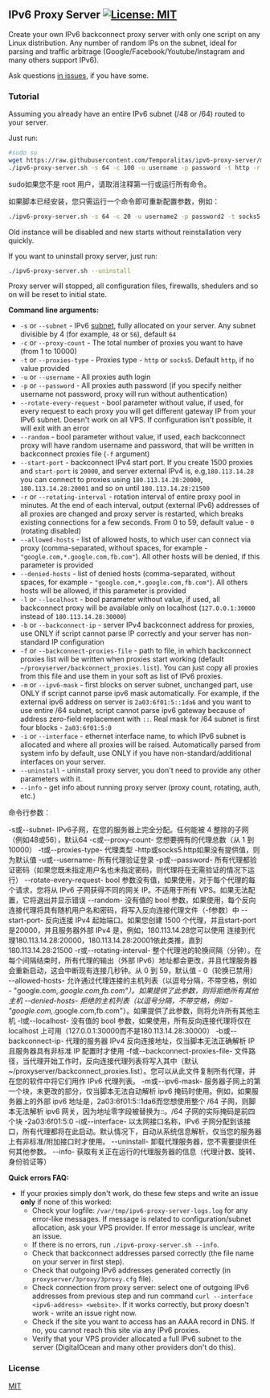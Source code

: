 ## IPv6 Proxy Server [![License: MIT](https://img.shields.io/badge/License-MIT-yellow.svg)](https://opensource.org/licenses/MIT)

Create your own IPv6 backconnect proxy server with only one script on any Linux distribution. Any number of random IPs on the subnet, ideal for parsing and traffic arbitrage (Google/Facebook/Youtube/Instagram and many others support IPv6).

Ask questions [in issues](https://github.com/Temporalitas/ipv6-proxy-server/issues), if you have some.

### Tutorial

Assuming you already have an entire IPv6 subnet (/48 or /64) routed to your server.

Just run:

```bash
#sudo su
wget https://raw.githubusercontent.com/Temporalitas/ipv6-proxy-server/master/ipv6-proxy-server.sh && chmod +x ipv6-proxy-server.sh
./ipv6-proxy-server.sh -s 64 -c 100 -u username -p password -t http -r 10
```

sudo如果您不是 root 用户，请取消注释第一行或运行所有命令。




如果脚本已经安装，您只需运行一个命令即可重新配置参数，例如：


```bash
./ipv6-proxy-server.sh -s 64 -c 20 -u username2 -p password2 -t socks5 -r 2
```

Old instance will be disabled and new starts without reinstallation very quickly.



If you want to uninstall proxy server, just run:

```bash
./ipv6-proxy-server.sh --uninstall
```

Proxy server will stopped, all configuration files, firewalls, shedulers and so on will be reset to initial state.



**Command line arguments:**

- `-s` or `--subnet` - IPv6 [subnet](https://docs.netgate.com/pfsense/en/latest/network/ipv6/subnets.html), fully allocated on your server. Any subnet divisible by 4 (for example, `48` or `56`), default `64`
- `-c` or `--proxy-count` - The total number of proxies you want to have (from 1 to 10000)
- `-t` or `--proxies-type` - Proxies type - `http` or `socks5`. Default `http`, if no value provided
- `-u` or `--username` - All proxies auth login
- `-p` or `--password` - All proxies auth password (if you specify neither username not password, proxy will run without authentication)
- `--rotate-every-request` - bool parameter without value, if used, for every request to each proxy you will get different gateway IP from your IPv6 subnet. Doesn't work on all VPS. If configuration isn't possible, it will exit with an error
- `--random` - bool parameter without value, if used, each backconnect proxy will have random username and password, that will be written in backconnect proxies file (`-f` argument)
- `--start-port` - backconnect IPv4 start port. If you create 1500 proxies and `start-port` is `20000`, and server external IPv4 is, e.g,`180.113.14.28` you can connect to proxies using `180.113.14.28:20000`, `180.113.14.28:20001` and so on until `180.113.14.28:21500`
- `-r` or `--rotating-interval` - rotation interval of entire proxy pool in minutes. At the end of each interval, output (external IPv6) addresses of all proxies are changed and proxy server is restarted, which breaks existing connections for a few seconds. From 0 to 59, default value - `0` (rotating disabled)
- `--allowed-hosts` - list of allowed hosts, to which user can connect via proxy (comma-separated, without spaces, for example - `"google.com,*.google.com,fb.com"`). All other hosts will be denied, if this parameter is provided
- `--denied-hosts` - list of denied hosts (comma-separated, without spaces, for example - `"google.com,*.google.com,fb.com"`). All others hosts will be allowed, if this parameter is provided
- `-l` or `--localhost` - bool parameter without value, if used, all backconnect proxy will be available only on localhost (`127.0.0.1:30000` instead of `180.113.14.28:30000`)
- `-b` or `--backconnect-ip` - server IPv4 backconnect address for proxies, use ONLY if script cannot parse IP correctly and your server has non-standard IP configuration
- `-f` or `--backconnect-proxies-file` - path to file, in which backconnect proxies list will be written when proxies start working (default `~/proxyserver/backconnect_proxies.list`). You can just copy all proxies from this file and use them in your soft as list of IPv6 proxies.
- `-m` or `--ipv6-mask` - first blocks on server subnet, unchanged part, use ONLY if script cannot parse ipv6 mask automatically. For example, if the external ipv6 address on server is `2a03:6f01:5::1da6` and you want to use entire /64 subnet, script cannot parse ipv6 gateway because of address zero-field replacement with `::`. Real mask for /64 subnet is first four blocks - `2a03:6f01:5:0`
- `-i` or `--interface` - ethernet interface name, to which IPv6 subnet is allocated and where all proxies will be raised. Automatically parsed from system info by default, use ONLY if you have non-standard/additional interfaces on your server.
- `--uninstall` - uninstall proxy server, you don't need to provide any other parameters with it.
- `--info` - get info about running proxy server (proxy count, rotating, auth, etc.)

命令行参数：

-s或--subnet- IPv6子网，在您的服务器上完全分配。任何能被 4 整除的子网（例如48或56），默认64
-c或--proxy-count- 您想要拥有的代理总数（从 1 到 10000）
-t或--proxies-type- 代理类型 -http或socks5.http如果没有提供值，则为默认值
-u或--username- 所有代理验证登录
-p或--password- 所有代理都验证密码（如果您既未指定用户名也未指定密码，则代理将在无需验证的情况下运行）
--rotate-every-request- bool 参数没有值，如果使用，对于每个代理的每个请求，您将从 IPv6 子网获得不同的网关 IP。不适用于所有 VPS。如果无法配置，它将退出并显示错误
--random- 没有值的 bool 参数，如果使用，每个反向连接代理将具有随机用户名和密码，将写入反向连接代理文件（-f参数）中
--start-port- 反向连接 IPv4 起始端口。如果您创建 1500 个代理，并且start-port是20000，并且服务器外部 IPv4 是，例如，180.113.14.28您可以使用 连接到代理180.113.14.28:20000，180.113.14.28:20001依此类推，直到180.113.14.28:21500
-r或--rotating-interval- 整个代理池的轮换间隔（分钟）。在每个间隔结束时，所有代理的输出（外部 IPv6）地址都会更改，并且代理服务器会重新启动，这会中断现有连接几秒钟。从 0 到 59，默认值 - 0（轮换已禁用）
--allowed-hosts- 允许通过代理连接的主机列表（以逗号分隔，不带空格，例如 - "google.com,*.google.com,fb.com"）。如果提供了此参数，则将拒绝所有其他主机
--denied-hosts- 拒绝的主机列表（以逗号分隔，不带空格，例如 - "google.com,*.google.com,fb.com"）。如果提供了此参数，则将允许所有其他主机
-l或--localhost- 没有值的 bool 参数，如果使用，所有反向连接代理将仅在 localhost 上可用（127.0.0.1:30000而不是180.113.14.28:30000）
-b或--backconnect-ip- 代理的服务器 IPv4 反向连接地址，仅当脚本无法正确解析 IP 且服务器具有非标准 IP 配置时才使用
-f或--backconnect-proxies-file- 文件路径，当代理开始工作时，反向连接代理列表将写入其中（默认~/proxyserver/backconnect_proxies.list）。您可以从此文件复制所有代理，并在您的软件中将它们用作 IPv6 代理列表。
-m或--ipv6-mask- 服务器子网上的第一个块，未更改的部分，仅当脚本无法自动解析 ipv6 掩码时使用。例如，如果服务器上的外部 ipv6 地址是，2a03:6f01:5::1da6而您想使用整个 /64 子网，则脚本无法解析 ipv6 网关，因为地址零字段被替换为::。/64 子网的实际掩码是前四个块 -2a03:6f01:5:0
-i或--interface- 以太网接口名称，IPv6 子网分配到该接口，所有代理都将在此启动。默认情况下，自动从系统信息解析，仅当您的服务器上有非标准/附加接口时才使用。
--uninstall- 卸载代理服务器，您不需要提供任何其他参数。
--info- 获取有关正在运行的代理服务器的信息（代理计数、旋转、身份验证等）

**Quick errors FAQ:**

- If your proxies simply don't work, do these few steps and write an issue **only** if none of this worked:
  - Check your logfile: `/var/tmp/ipv6-proxy-server-logs.log` for any error-like messages. If message is related to configuration/subnet allocation, ask your VPS provider. If error message is unclear, write an issue.
  - If there is no errors, run `./ipv6-proxy-server.sh --info`.
  - Check that backconnect addresses parsed correctly (the file name on your server in first step).
  - Check that outgoing IPv6 addresses generated correctly (in `proxyserver/3proxy/3proxy.cfg` file).
  - Check connection from proxy server: select one of outgoing IPv6 addresses from previous step and run command `curl --interface <ipv6-address> <website>`. If it works correctly, but proxy doesn't work - write an issue right now.
  - Check if the site you want to access has an AAAA record in DNS. If no, you cannot reach this site via any IPv6 proxies.
  - Verify that your VPS provider allocated a full IPv6 subnet to the server (DigitalOcean and many other providers don't do this).

### License

[MIT](https://opensource.org/licenses/MIT)
